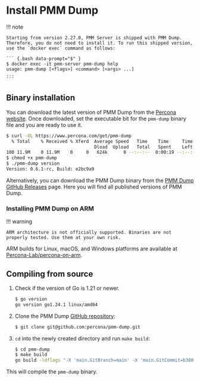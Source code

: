 # Install PMM Dump

!!! note

    Starting from version 2.27.0, PMM Server is shipped with PMM Dump. Therefore, you do not need to install it. To run this shipped version, use the `docker exec` command as follows:

    ``` {.bash data-prompt="$" }
    $ docker exec -it pmm-server pmm-dump help
    usage: pmm-dump [<flags>] <command> [<args> ...]
    ...
    ```

## Binary installation

You can download the latest version of PMM Dump from the [Percona website](https://www.percona.com/get/pmm-dump). Once downloaded, set the executable bit for the `pmm-dump` binary file and you are ready to use it.

``` {.bash data-prompt="$" }
$ curl -OL https://www.percona.com/get/pmm-dump
  % Total    % Received % Xferd  Average Speed   Time    Time     Time  Current
                                 Dload  Upload   Total   Spent    Left  Speed
100 11.9M    0 11.9M    0     0   624k      0 --:--:--  0:00:19 --:--:-- 2628k
$ chmod +x pmm-dump
$ ./pmm-dump version
Version: 0.6.1-rc, Build: e2bc9a9
```

Alternatively, you can download the PMM Dump binary from the [PMM Dump GitHub Releases](https://github.com/percona/pmm-dump/releases) page. Here you will find all published versions of PMM Dump.

### Installing PMM Dump on ARM

!!! warning

    ARM architecture is not officially supported. Binaries are not properly tested. Use them at your own risk.

ARM builds for Linux, macOS, and Windows platforms are available at [Percona-Lab/percona-on-arm](https://github.com/Percona-Lab/percona-on-arm/releases). 

## Compiling from source

1. Check if the version of Go is 1.21 or newer.

    ``` {.bash data-prompt="$" }
    $ go version 
    go version go1.24.1 linux/amd64
    ```

2. Clone the PMM Dump [GitHub repository](https://github.com/percona/pmm-dump):

    ``` {.bash data-prompt="$" }
    $ git clone git@github.com:percona/pmm-dump.git
    ```

3. `cd` into the newly created directory and run `make build`:

    ``` {.bash data-prompt="$" }
    $ cd pmm-dump
    $ make build
    go build -ldflags "-X 'main.GitBranch=main' -X 'main.GitCommit=b3804a9' -X 'main.GitVersion=v2.32.0'" -o pmm-dump pmm-dump/cmd/pmm-dump
    ``` 

This will compile the `pmm-dump` binary.
